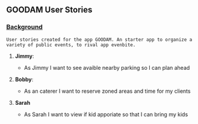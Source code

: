 ## GOODAM User Stories

### <ins>Background</ins>
```Background
User stories created for the app GOODAM. An starter app to organize a variety of public events, to rival app evenbite. 
```

1. **Jimmy**:
    - As Jimmy I want to see avaible nearby parking so I can plan ahead 

2. **Bobby**:
    - As an caterer I want to reserve zoned areas and time for my clients 

3. **Sarah**
    - As Sarah I want to view if kid apporiate so that I can bring my kids 